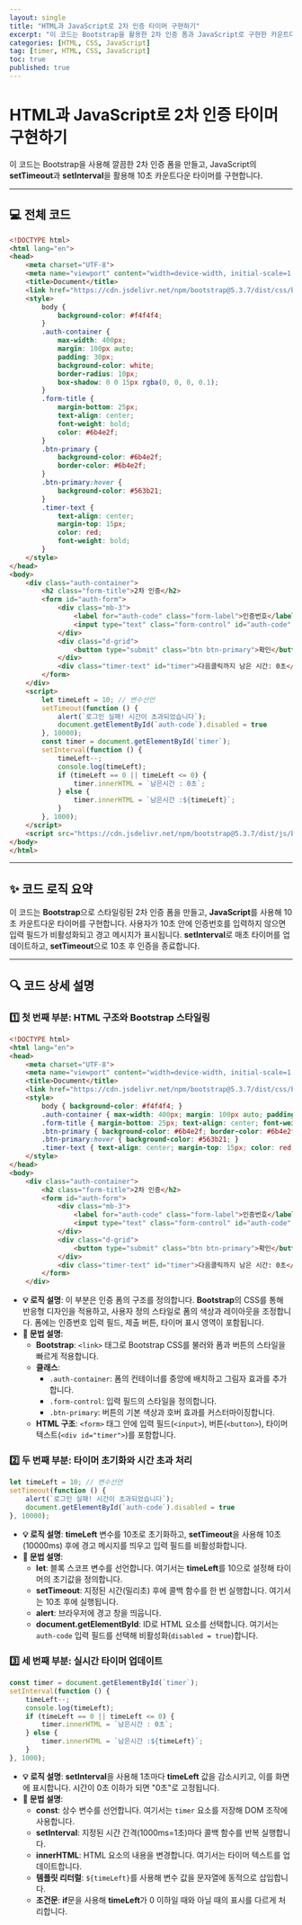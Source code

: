 ```yaml
---
layout: single
title: "HTML과 JavaScript로 2차 인증 타이머 구현하기"
excerpt: "이 코드는 Bootstrap을 활용한 2차 인증 폼과 JavaScript로 구현한 카운트다운 타이머를 통해 사용자 인증 시간을 제한합니다. 10초 내에 인증번호를 입력하지 않으면 입력이 비활성화됩니다."
categories: [HTML, CSS, JavaScript]
tag: [timer, HTML, CSS, JavaScript]
toc: true
published: true
---
```


# HTML과 JavaScript로 2차 인증 타이머 구현하기

이 코드는 Bootstrap을 사용해 깔끔한 2차 인증 폼을 만들고, JavaScript의 **setTimeout**과 **setInterval**을 활용해 10초 카운트다운 타이머를 구현합니다.

---

## 💻 전체 코드

```html
<!DOCTYPE html>
<html lang="en">
<head>
    <meta charset="UTF-8">
    <meta name="viewport" content="width=device-width, initial-scale=1.0">
    <title>Document</title>
    <link href="https://cdn.jsdelivr.net/npm/bootstrap@5.3.7/dist/css/bootstrap.min.css" rel="stylesheet">
    <style>
        body {
            background-color: #f4f4f4;
        }
        .auth-container {
            max-width: 400px;
            margin: 100px auto;
            padding: 30px;
            background-color: white;
            border-radius: 10px;
            box-shadow: 0 0 15px rgba(0, 0, 0, 0.1);
        }
        .form-title {
            margin-bottom: 25px;
            text-align: center;
            font-weight: bold;
            color: #6b4e2f;
        }
        .btn-primary {
            background-color: #6b4e2f;
            border-color: #6b4e2f;
        }
        .btn-primary:hover {
            background-color: #563b21;
        }
        .timer-text {
            text-align: center;
            margin-top: 15px;
            color: red;
            font-weight: bold;
        }
    </style>
</head>
<body>
    <div class="auth-container">
        <h2 class="form-title">2차 인증</h2>
        <form id="auth-form">
            <div class="mb-3">
                <label for="auth-code" class="form-label">인증번호</label>
                <input type="text" class="form-control" id="auth-code" placeholder="인증번호를 입력하세요">
            </div>
            <div class="d-grid">
                <button type="submit" class="btn btn-primary">확인</button>
            </div>
            <div class="timer-text" id="timer">다음클릭까지 남은 시간: 0초</div>
        </form>
    </div>
    <script>
        let timeLeft = 10; // 변수선언
        setTimeout(function () {
            alert(`로그인 실패! 시간이 초과되었습니다`);
            document.getElementById(`auth-code`).disabled = true
        }, 10000);
        const timer = document.getElementById(`timer`);
        setInterval(function () {
            timeLeft--;
            console.log(timeLeft);
            if (timeLeft == 0 || timeLeft <= 0) {
                timer.innerHTML = `남은시간 : 0초`;
            } else {
                timer.innerHTML = `남은시간 :${timeLeft}`;
            }
        }, 1000);
    </script>
    <script src="https://cdn.jsdelivr.net/npm/bootstrap@5.3.7/dist/js/bootstrap.bundle.min.js"></script>
</body>
</html>
```

---

## ✨ 코드 로직 요약

이 코드는 **Bootstrap**으로 스타일링된 2차 인증 폼을 만들고, **JavaScript**를 사용해 10초 카운트다운 타이머를 구현합니다. 사용자가 10초 안에 인증번호를 입력하지 않으면 입력 필드가 비활성화되고 경고 메시지가 표시됩니다. **setInterval**로 매초 타이머를 업데이트하고, **setTimeout**으로 10초 후 인증을 종료합니다.

---

## 🔍 코드 상세 설명

### 1️⃣ 첫 번째 부분: HTML 구조와 Bootstrap 스타일링

```html
<!DOCTYPE html>
<html lang="en">
<head>
    <meta charset="UTF-8">
    <meta name="viewport" content="width=device-width, initial-scale=1.0">
    <title>Document</title>
    <link href="https://cdn.jsdelivr.net/npm/bootstrap@5.3.7/dist/css/bootstrap.min.css" rel="stylesheet">
    <style>
        body { background-color: #f4f4f4; }
        .auth-container { max-width: 400px; margin: 100px auto; padding: 30px; background-color: white; border-radius: 10px; box-shadow: 0 0 15px rgba(0, 0, 0, 0.1); }
        .form-title { margin-bottom: 25px; text-align: center; font-weight: bold; color: #6b4e2f; }
        .btn-primary { background-color: #6b4e2f; border-color: #6b4e2f; }
        .btn-primary:hover { background-color: #563b21; }
        .timer-text { text-align: center; margin-top: 15px; color: red; font-weight: bold; }
    </style>
</head>
<body>
    <div class="auth-container">
        <h2 class="form-title">2차 인증</h2>
        <form id="auth-form">
            <div class="mb-3">
                <label for="auth-code" class="form-label">인증번호</label>
                <input type="text" class="form-control" id="auth-code" placeholder="인증번호를 입력하세요">
            </div>
            <div class="d-grid">
                <button type="submit" class="btn btn-primary">확인</button>
            </div>
            <div class="timer-text" id="timer">다음클릭까지 남은 시간: 0초</div>
        </form>
    </div>
```

* **💡 로직 설명**: 이 부분은 인증 폼의 구조를 정의합니다. **Bootstrap**의 CSS를 통해 반응형 디자인을 적용하고, 사용자 정의 스타일로 폼의 색상과 레이아웃을 조정합니다. 폼에는 인증번호 입력 필드, 제출 버튼, 타이머 표시 영역이 포함됩니다.
* **📘 문법 설명**:
  - **Bootstrap**: `<link>` 태그로 Bootstrap CSS를 불러와 폼과 버튼의 스타일을 빠르게 적용합니다.
  - **클래스**:
    - `.auth-container`: 폼의 컨테이너를 중앙에 배치하고 그림자 효과를 추가합니다.
    - `.form-control`: 입력 필드의 스타일을 정의합니다.
    - `.btn-primary`: 버튼의 기본 색상과 호버 효과를 커스터마이징합니다.
  - **HTML 구조**: `<form>` 태그 안에 입력 필드(`<input>`), 버튼(`<button>`), 타이머 텍스트(`<div id="timer">`)를 포함합니다.

### 2️⃣ 두 번째 부분: 타이머 초기화와 시간 초과 처리

```javascript
let timeLeft = 10; // 변수선언
setTimeout(function () {
    alert(`로그인 실패! 시간이 초과되었습니다`);
    document.getElementById(`auth-code`).disabled = true
}, 10000);
```

* **💡 로직 설명**: **timeLeft** 변수를 10초로 초기화하고, **setTimeout**을 사용해 10초(10000ms) 후에 경고 메시지를 띄우고 입력 필드를 비활성화합니다.
* **📘 문법 설명**:
  - **let**: 블록 스코프 변수를 선언합니다. 여기서는 **timeLeft**를 10으로 설정해 타이머의 초기값을 정의합니다.
  - **setTimeout**: 지정된 시간(밀리초) 후에 콜백 함수를 한 번 실행합니다. 여기서는 10초 후에 실행됩니다.
  - **alert**: 브라우저에 경고 창을 띄웁니다.
  - **document.getElementById**: ID로 HTML 요소를 선택합니다. 여기서는 `auth-code` 입력 필드를 선택해 비활성화(`disabled = true`)합니다.

### 3️⃣ 세 번째 부분: 실시간 타이머 업데이트

```javascript
const timer = document.getElementById(`timer`);
setInterval(function () {
    timeLeft--;
    console.log(timeLeft);
    if (timeLeft == 0 || timeLeft <= 0) {
        timer.innerHTML = `남은시간 : 0초`;
    } else {
        timer.innerHTML = `남은시간 :${timeLeft}`;
    }
}, 1000);
```

* **💡 로직 설명**: **setInterval**을 사용해 1초마다 **timeLeft** 값을 감소시키고, 이를 화면에 표시합니다. 시간이 0초 이하가 되면 "0초"로 고정됩니다.
* **📘 문법 설명**:
  - **const**: 상수 변수를 선언합니다. 여기서는 `timer` 요소를 저장해 DOM 조작에 사용합니다.
  - **setInterval**: 지정된 시간 간격(1000ms=1초)마다 콜백 함수를 반복 실행합니다.
  - **innerHTML**: HTML 요소의 내용을 변경합니다. 여기서는 타이머 텍스트를 업데이트합니다.
  - **템플릿 리터럴**: `${timeLeft}`를 사용해 변수 값을 문자열에 동적으로 삽입합니다.
  - **조건문**: **if**문을 사용해 **timeLeft**가 0 이하일 때와 아닐 때의 표시를 다르게 처리합니다.
```